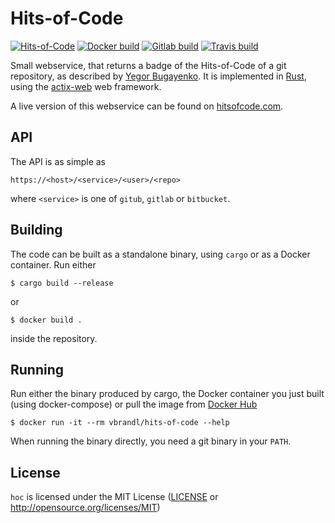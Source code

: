 # Hits-of-Code

[![Hits-of-Code](https://hitsofcode.com/github/vbrandl/hoc)](https://hitsofcode.com/view/github/vbrandl/hoc)
[![Docker build](https://img.shields.io/docker/cloud/build/vbrandl/hits-of-code.svg)](https://hub.docker.com/r/vbrandl/hits-of-code)
[![Gitlab build](https://gitlab.com/vbrandl/hoc/badges/master/pipeline.svg)](https://gitlab.com/vbrandl/hoc/pipelines)
[![Travis build](https://travis-ci.org/vbrandl/hoc.svg?branch=master)](https://travis-ci.org/vbrandl/hoc)

Small webservice, that returns a badge of the Hits-of-Code of a git repository, as described by [Yegor
Bugayenko](https://www.yegor256.com/2014/11/14/hits-of-code.html). It is implemented in
[Rust](https://www.rust-lang.org/), using the [actix-web](https://actix.rs/) web framework.

A live version of this webservice can be found on [hitsofcode.com](https://hitsofcode.com/).

## API

The API is as simple as

```
https://<host>/<service>/<user>/<repo>
```

where `<service>` is one of `gitub`, `gitlab` or `bitbucket`.


## Building

The code can be built as a standalone binary, using `cargo` or as a Docker container. Run either

```
$ cargo build --release
```

or

```
$ docker build .
```

inside the repository.


## Running

Run either the binary produced by cargo, the Docker container you just built (using docker-compose) or pull the image
from [Docker Hub](https://hub.docker.com/r/vbrandl/hits-of-code)

```
$ docker run -it --rm vbrandl/hits-of-code --help
```

When running the binary directly, you need a git binary in your `PATH`.


## License

`hoc` is licensed under the MIT License ([LICENSE](LICENSE) or http://opensource.org/licenses/MIT)
